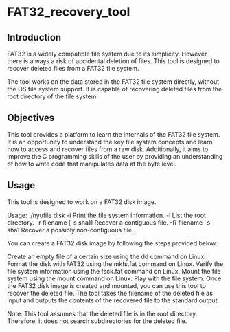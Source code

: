 # FAT32_recovery_tool

## Introduction
FAT32 is a widely compatible file system due to its simplicity. However, there is always a risk of accidental deletion of files. This tool is designed to recover deleted files from a FAT32 file system.

The tool works on the data stored in the FAT32 file system directly, without the OS file system support. It is capable of recovering deleted files from the root directory of the file system.

## Objectives
This tool provides a platform to learn the internals of the FAT32 file system. It is an opportunity to understand the key file system concepts and learn how to access and recover files from a raw disk. Additionally, it aims to improve the C programming skills of the user by providing an understanding of how to write code that manipulates data at the byte level.

## Usage
This tool is designed to work on a FAT32 disk image. 

Usage: ./nyufile disk <options>
  -i                     Print the file system information.
  -l                     List the root directory.
  -r filename [-s sha1]  Recover a contiguous file.
  -R filename -s sha1    Recover a possibly non-contiguous file.

You can create a FAT32 disk image by following the steps provided below:

Create an empty file of a certain size using the dd command on Linux.
Format the disk with FAT32 using the mkfs.fat command on Linux.
Verify the file system information using the fsck.fat command on Linux.
Mount the file system using the mount command on Linux.
Play with the file system.
Once the FAT32 disk image is created and mounted, you can use this tool to recover the deleted file. The tool takes the filename of the deleted file as input and outputs the contents of the recovered file to the standard output.

Note: This tool assumes that the deleted file is in the root directory. Therefore, it does not search subdirectories for the deleted file.